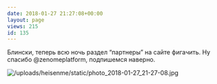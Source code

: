 ```yaml
---
date: 2018-01-27 21:27:08+00:00
layout: page
views: 215
id: 135
---
```


Блински, теперь всю ночь раздел “партнеры” на сайте фигачить. Ну спасибо @zenomeplatform, подпишемся наверно.



![/uploads/heisenme/static/photo_2018-01-27_21-27-08.jpg](/uploads/heisenme/static/photo_2018-01-27_21-27-08.jpg)
